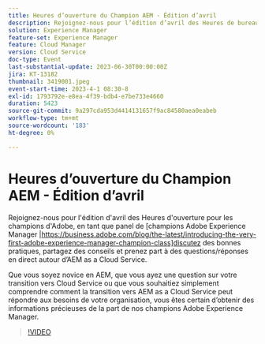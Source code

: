```yaml
---
title: Heures d’ouverture du Champion AEM - Édition d’avril
description: Rejoignez-nous pour l’édition d’avril des Heures de bureau des champions de l’Adobe, en tant que panel de champions Adobe Experience Manager discutent des bonnes pratiques, partagent des conseils et participent à des questions-réponses en direct autour d’AEM as a Cloud Service. Que vous soyez novice en AEM, que vous ayez une question sur votre transition vers Cloud Service ou que vous souhaitiez simplement comprendre comment la transition vers AEM as a Cloud Service peut répondre aux besoins de votre organisation, vous êtes certain d’obtenir des informations précieuses de la part de nos champions Adobe Experience Manager.
solution: Experience Manager
feature-set: Experience Manager
feature: Cloud Manager
version: Cloud Service
doc-type: Event
last-substantial-update: 2023-06-30T00:00:00Z
jira: KT-13182
thumbnail: 3419001.jpeg
event-start-time: 2023-4-1 08:30-8
exl-id: 1793792e-e8ea-4f39-bdb4-e7be733e4660
duration: 5423
source-git-commit: 9a297cda953d4414131657f9ac84580aea0eabeb
workflow-type: tm+mt
source-wordcount: '183'
ht-degree: 0%

---
```


# Heures d’ouverture du Champion AEM - Édition d’avril

Rejoignez-nous pour l&#39;édition d&#39;avril des Heures d&#39;ouverture pour les champions d&#39;Adobe, en tant que panel de [champions Adobe Experience Manager |https://business.adobe.com/blog/the-latest/introducing-the-very-first-adobe-experience-manager-champion-class]discutez des bonnes pratiques, partagez des conseils et prenez part à des questions/réponses en direct autour d’AEM as a Cloud Service.

Que vous soyez novice en AEM, que vous ayez une question sur votre transition vers Cloud Service ou que vous souhaitiez simplement comprendre comment la transition vers AEM as a Cloud Service peut répondre aux besoins de votre organisation, vous êtes certain d’obtenir des informations précieuses de la part de nos champions Adobe Experience Manager.

>[!VIDEO](https://video.tv.adobe.com/v/3419001/?learn=on)
